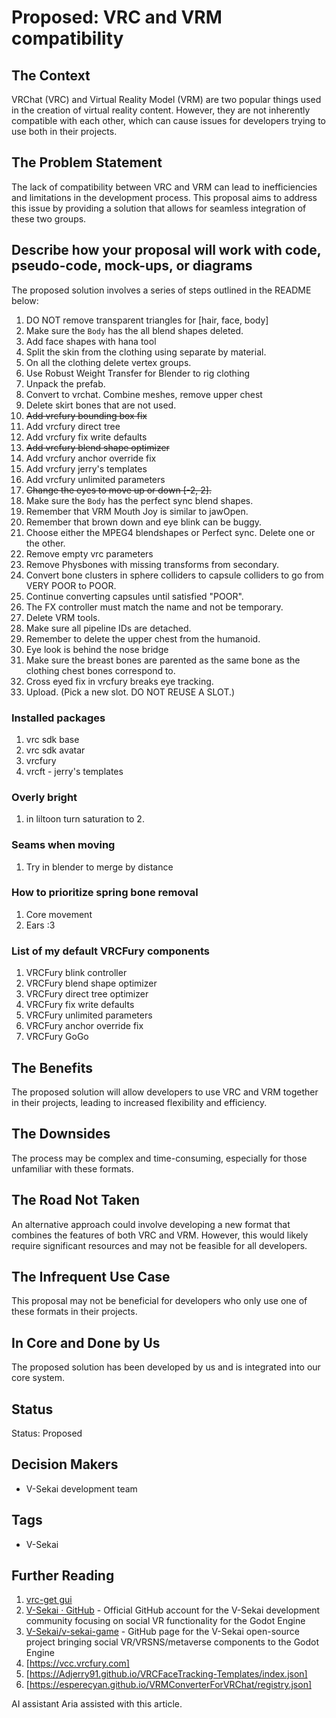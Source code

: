 # Proposed: VRC and VRM compatibility

## The Context

VRChat (VRC) and Virtual Reality Model (VRM) are two popular things used in the creation of virtual reality content. However, they are not inherently compatible with each other, which can cause issues for developers trying to use both in their projects.

## The Problem Statement

The lack of compatibility between VRC and VRM can lead to inefficiencies and limitations in the development process. This proposal aims to address this issue by providing a solution that allows for seamless integration of these two groups.

## Describe how your proposal will work with code, pseudo-code, mock-ups, or diagrams

The proposed solution involves a series of steps outlined in the README below:

1. DO NOT remove transparent triangles for [hair, face, body]
1. Make sure the `Body` has the all blend shapes deleted.
1. Add face shapes with hana tool
2. Split the skin from the clothing using separate by material.
3. On all the clothing delete vertex groups.
4. Use Robust Weight Transfer for Blender to rig clothing
6. Unpack the prefab.
7. Convert to vrchat. Combine meshes, remove upper chest
8. Delete skirt bones that are not used.
9. ~~Add vrcfury bounding box fix~~
10. Add vrcfury direct tree
11. Add vrcfury fix write defaults
11. ~~Add vrcfury blend shape optimizer~~
11. Add vrcfury anchor override fix
12. Add vrcfury jerry's templates
12. Add vrcfury unlimited parameters
13. ~~Change the eyes to move up or down [-2, 2].~~
14. Make sure the `Body` has the perfect sync blend shapes.
  15. Remember that VRM Mouth Joy is similar to jawOpen.
  16. Remember that brown down and eye blink can be buggy.
10. Choose either the MPEG4 blendshapes or Perfect sync. Delete one or the other.
11. Remove empty vrc parameters
12. Remove Physbones with missing transforms from secondary.
13. Convert bone clusters in sphere colliders to capsule colliders to go from VERY POOR to POOR.
14. Continue converting capsules until satisfied "POOR".
15. The FX controller must match the name and not be temporary.
19. Delete VRM tools.
20. Make sure all pipeline IDs are detached.
21. Remember to delete the upper chest from the humanoid.
22. Eye look is behind the nose bridge
23. Make sure the breast bones are parented as the same bone as the clothing chest bones correspond to.
24. Cross eyed fix in vrcfury breaks eye tracking.
25. Upload. (Pick a new slot. DO NOT REUSE A SLOT.)

### Installed packages

1. vrc sdk base
2. vrc sdk avatar
3. vrcfury
4. vrcft - jerry's templates

### Overly bright 

1. in liltoon turn saturation to 2.

### Seams when moving

1. Try in blender to merge by distance

### How to prioritize spring bone removal

1. Core movement
2. Ears :3

### List of my default VRCFury components

1. VRCFury blink controller
2. VRCFury blend shape optimizer
3. VRCFury direct tree optimizer
4. VRCFury fix write defaults
5. VRCFury unlimited parameters
6. VRCFury anchor override fix
7. VRCFury GoGo

## The Benefits

The proposed solution will allow developers to use VRC and VRM together in their projects, leading to increased flexibility and efficiency.

## The Downsides

The process may be complex and time-consuming, especially for those unfamiliar with these formats.

## The Road Not Taken

An alternative approach could involve developing a new format that combines the features of both VRC and VRM. However, this would likely require significant resources and may not be feasible for all developers.

## The Infrequent Use Case

This proposal may not be beneficial for developers who only use one of these formats in their projects.

## In Core and Done by Us

The proposed solution has been developed by us and is integrated into our core system.

## Status

Status: Proposed <!-- Draft | Proposed | Rejected | Accepted | Deprecated | Superseded by -->

## Decision Makers

- V-Sekai development team

## Tags

- V-Sekai

## Further Reading

1. [vrc-get gui](https://github.com/vrc-get/vrc-get/releases/tag/gui-v0.1.0-beta.16)
1. [V-Sekai · GitHub](https://github.com/v-sekai) - Official GitHub account for the V-Sekai development community focusing on social VR functionality for the Godot Engine
2. [V-Sekai/v-sekai-game](https://github.com/v-sekai/v-sekai-game) - GitHub page for the V-Sekai open-source project bringing social VR/VRSNS/metaverse components to the Godot Engine
4. [https://vcc.vrcfury.com]
5. [https://Adjerry91.github.io/VRCFaceTracking-Templates/index.json]
6. [https://esperecyan.github.io/VRMConverterForVRChat/registry.json]

AI assistant Aria assisted with this article.
